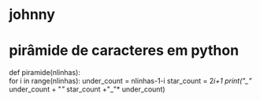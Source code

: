 # johnny
# pirâmide de caracteres em python
def piramide(nlinhas):        
    for i in range(nlinhas):
        under_count = nlinhas-1-i
        star_count = 2*i+1
        print("_"* under_count + "*"* star_count +"_"* under_count)        
